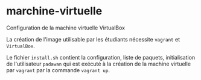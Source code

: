 # marchine-virtuelle
Configuration de la machine virtuelle VirtualBox

La création de l'image utilisable par les étudiants nécessite `vagrant` et `VirtualBox`.

Le fichier `install.sh` contient la configuration, liste de paquets, initialisation de l'utilisateur `padawan` qui est exécuté à la création de la machine virtuelle par `vagrant` par la commande `vagrant up`.


